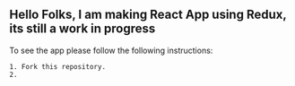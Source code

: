## Hello Folks, I am making React App using Redux, its still a work in progress

To see the app please follow the following instructions:

    1. Fork this repository.
    2. 


